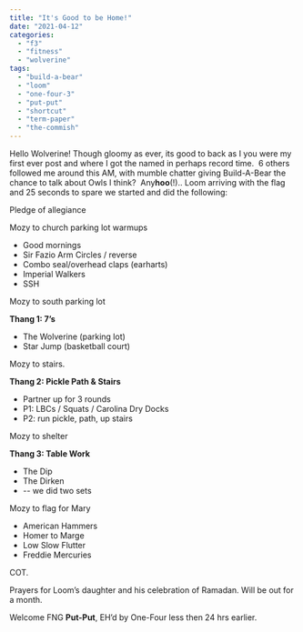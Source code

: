 ```yaml
---
title: "It's Good to be Home!"
date: "2021-04-12"
categories: 
  - "f3"
  - "fitness"
  - "wolverine"
tags: 
  - "build-a-bear"
  - "loom"
  - "one-four-3"
  - "put-put"
  - "shortcut"
  - "term-paper"
  - "the-commish"
---
```


Hello Wolverine! Though gloomy as ever, its good to back as I you were my first ever post and where I got the named in perhaps record time.  6 others followed me around this AM, with mumble chatter giving Build-A-Bear the chance to talk about Owls I think?  Any**hoo**(!).. Loom arriving with the flag and 25 seconds to spare we started and did the following:

Pledge of allegiance

Mozy to church parking lot warmups

- Good mornings
- Sir Fazio Arm Circles / reverse
- Combo seal/overhead claps (earharts)
- Imperial Walkers
- SSH

Mozy to south parking lot

**Thang 1: 7’s**

- The Wolverine (parking lot)
- Star Jump (basketball court)

Mozy to stairs. 

**Thang 2: Pickle Path & Stairs** 

- Partner up for 3 rounds
- P1: LBCs / Squats / Carolina Dry Docks
- P2: run pickle, path, up stairs

Mozy to shelter

**Thang 3: Table Work**

- The Dip
- The Dirken
- \-- we did two sets

Mozy to flag for Mary

- American Hammers
- Homer to Marge
- Low Slow Flutter
- Freddie Mercuries

COT.

Prayers for Loom’s daughter and his celebration of Ramadan. Will be out for a month. 

Welcome FNG **Put-Put**, EH’d by One-Four less then 24 hrs earlier.
